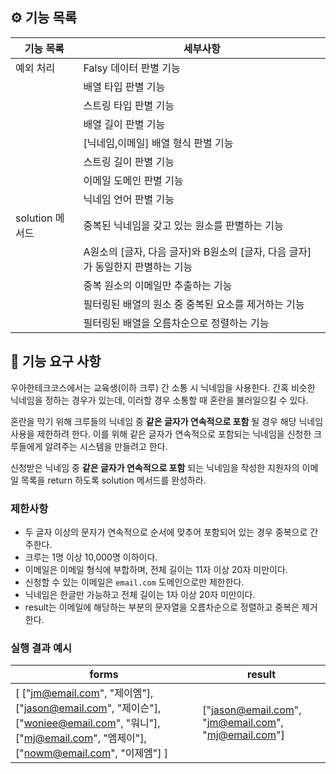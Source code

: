 ## ⚙️ 기능 목록

| 기능 목록 | 세부사항 |
| --- | --- |
| 예외 처리 | Falsy 데이터 판별 기능 |
|  | 배열 타입 판별 기능 |
|  | 스트링 타입 판별 기능 |
|  | 배열 길이 판별 기능 |
|  | [닉네임,이메일] 배열 형식 판별 기능 |
|  | 스트링 길이 판별 기능 |
|  | 이메일 도메인 판별 기능 |
|  | 닉네임 언어 판별 기능 |
| solution 메서드 | 중복된 닉네임을 갖고 있는 원소를 판별하는 기능 |
|  | A원소의 [글자, 다음 글자]와 B원소의 [글자, 다음 글자]가 동일한지 판별하는 기능 |
|  | 중복 원소의 이메일만 추출하는 기능 |
|  | 필터링된 배열의 원소 중 중복된 요소를 제거하는 기능 |
|  | 필터링된 배열을 오름차순으로 정렬하는 기능 |

## 🚀 기능 요구 사항

우아한테크코스에서는 교육생(이하 크루) 간 소통 시 닉네임을 사용한다. 간혹 비슷한 닉네임을 정하는 경우가 있는데, 이러할 경우 소통할 때 혼란을 불러일으킬 수 있다.

혼란을 막기 위해 크루들의 닉네임 중 **같은 글자가 연속적으로 포함** 될 경우 해당 닉네임 사용을 제한하려 한다. 이를 위해 같은 글자가 연속적으로 포함되는 닉네임을 신청한 크루들에게 알려주는 시스템을 만들려고 한다.

신청받은 닉네임 중 **같은 글자가 연속적으로 포함** 되는 닉네임을 작성한 지원자의 이메일 목록을 return 하도록 solution 메서드를 완성하라.

### 제한사항

- 두 글자 이상의 문자가 연속적으로 순서에 맞추어 포함되어 있는 경우 중복으로 간주한다.
- 크루는 1명 이상 10,000명 이하이다.
- 이메일은 이메일 형식에 부합하며, 전체 길이는 11자 이상 20자 미만이다.
- 신청할 수 있는 이메일은 `email.com` 도메인으로만 제한한다.
- 닉네임은 한글만 가능하고 전체 길이는 1자 이상 20자 미만이다.
- result는 이메일에 해당하는 부분의 문자열을 오름차순으로 정렬하고 중복은 제거한다.

### 실행 결과 예시

| forms | result |
| --- | --- |
| [ ["jm@email.com", "제이엠"], ["jason@email.com", "제이슨"], ["woniee@email.com", "워니"], ["mj@email.com", "엠제이"], ["nowm@email.com", "이제엠"] ] | ["jason@email.com", "jm@email.com", "mj@email.com"] |
